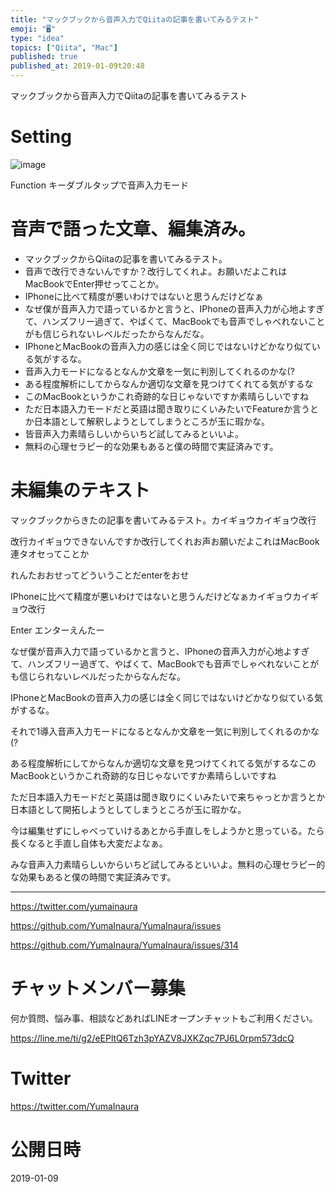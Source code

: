 ```yaml
---
title: "マックブックから音声入力でQiitaの記事を書いてみるテスト"
emoji: "🖥"
type: "idea"
topics: ["Qiita", "Mac"]
published: true
published_at: 2019-01-09t20:48
---
```


マックブックから音声入力でQiitaの記事を書いてみるテスト

# Setting

![image](https://user-images.githubusercontent.com/13635059/50897531-bb5e4480-144f-11e9-8f71-693968b5a0bf.png)

Function キーダブルタップで音声入力モード

# 音声で語った文章、編集済み。

- マックブックからQiitaの記事を書いてみるテスト。
- 音声で改行できないんですか？改行してくれよ。お願いだよこれはMacBookでEnter押せってことか。
- IPhoneに比べて精度が悪いわけではないと思うんだけどなぁ
- なぜ僕が音声入力で語っているかと言うと、IPhoneの音声入力が心地よすぎて、ハンズフリー過ぎて、やばくて、MacBookでも音声でしゃべれないことがも信じられないレベルだったからなんだな。
- IPhoneとMacBookの音声入力の感じは全く同じではないけどかなり似ている気がするな。
- 音声入力モードになるとなんか文章を一気に判別してくれるのかな(?
- ある程度解析にしてからなんか適切な文章を見つけてくれてる気がするな
- このMacBookというかこれ奇跡的な日じゃないですか素晴らしいですね
- ただ日本語入力モードだと英語は聞き取りにくいみたいでFeatureか言うとか日本語として解釈しようとしてしまうところが玉に瑕かな。
- 皆音声入力素晴らしいからいちど試してみるといいよ。
- 無料の心理セラピー的な効果もあると僕の時間で実証済みです。

# 未編集のテキスト

マックブックからきたの記事を書いてみるテスト。カイギョウカイギョウ改行

改行カイギョウできないんですか改行してくれお声お願いだよこれはMacBook連タオセってことか

れんたおおせってどういうことだenterをおせ

IPhoneに比べて精度が悪いわけではないと思うんだけどなぁカイギョウカイギョウ改行

Enter エンターえんたー

なぜ僕が音声入力で語っているかと言うと、IPhoneの音声入力が心地よすぎて、ハンズフリー過ぎて、やばくて、MacBookでも音声でしゃべれないことがも信じられないレベルだったからなんだな。

IPhoneとMacBookの音声入力の感じは全く同じではないけどかなり似ている気がするな。

それで1導入音声入力モードになるとなんか文章を一気に判別してくれるのかな(?

ある程度解析にしてからなんか適切な文章を見つけてくれてる気がするなこのMacBookというかこれ奇跡的な日じゃないですか素晴らしいですね

ただ日本語入力モードだと英語は聞き取りにくいみたいで来ちゃっとか言うとか日本語として開拓しようとしてしまうところが玉に瑕かな。

今は編集せずにしゃべっていけるあとから手直しをしようかと思っている。たら長くなると手直し自体も大変だよなぁ。

みな音声入力素晴らしいからいちど試してみるといいよ。無料の心理セラピー的な効果もあると僕の時間で実証済みです。


---

https://twitter.com/yumainaura

https://github.com/YumaInaura/YumaInaura/issues

https://github.com/YumaInaura/YumaInaura/issues/314








<!-- Update From Qiita API -->

# チャットメンバー募集


何か質問、悩み事、相談などあればLINEオープンチャットもご利用ください。

https://line.me/ti/g2/eEPltQ6Tzh3pYAZV8JXKZqc7PJ6L0rpm573dcQ





# Twitter


https://twitter.com/YumaInaura


<!-- Update From Qiita API -->



# 公開日時

2019-01-09
